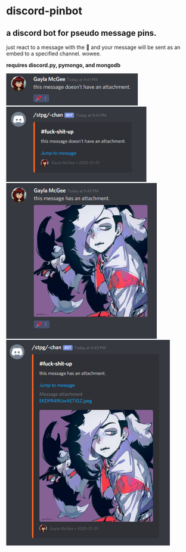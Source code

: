 # discord-pinbot
## a discord bot for pseudo message pins.

just react to a message with the 📌 and your message will be sent as an embed to a specified channel. wowee.

**requires discord.py, pymongo, and mongodb**


![pin1](https://raw.githubusercontent.com/dumbsaltyho/discord-pinbot/master/images/pin1.PNG)  
![pin2](https://raw.githubusercontent.com/dumbsaltyho/discord-pinbot/master/images/pin2.PNG)  
![pin3](https://raw.githubusercontent.com/dumbsaltyho/discord-pinbot/master/images/pin3.PNG)  
![pin4](https://raw.githubusercontent.com/dumbsaltyho/discord-pinbot/master/images/pin4.PNG)  
